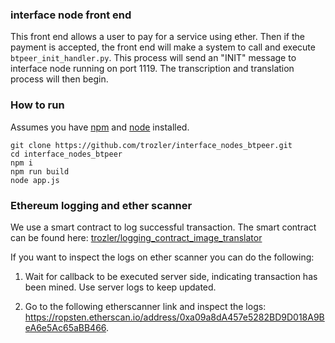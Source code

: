 ### interface node front end

This front end allows a user to pay for a service using ether.
Then if the payment is accepted, the front end will make a system to call and execute `btpeer_init_handler.py`. This process will send an "INIT" message to interface node running on port 1119. The transcription and translation process will then begin.

### How to run

Assumes you have [npm](https://www.npmjs.com/) and [node](https://nodejs.org/en/) installed.

```
git clone https://github.com/trozler/interface_nodes_btpeer.git
cd interface_nodes_btpeer
npm i
npm run build
node app.js
```

### Ethereum logging and ether scanner

We use a smart contract to log successful transaction. The smart contract can be found here: [trozler/logging_contract_image_translator](https://github.com/trozler/logging_contract_image_translator)

If you want to inspect the logs on ether scanner you can do the following:

1. Wait for callback to be executed server side, indicating transaction has been mined. Use server logs to keep updated.

2. Go to the following etherscanner link and inspect the logs: https://ropsten.etherscan.io/address/0xa09a8dA457e5282BD9D018A9BeA6e5Ac65aBB466.
